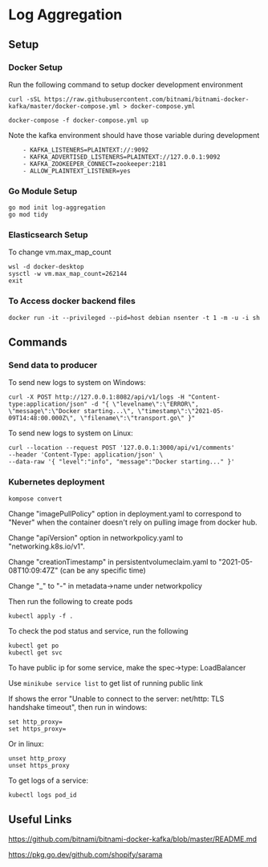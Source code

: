 # Log Aggregation

## Setup

### Docker Setup
Run the following command to setup docker development environment

```
curl -sSL https://raw.githubusercontent.com/bitnami/bitnami-docker-kafka/master/docker-compose.yml > docker-compose.yml

docker-compose -f docker-compose.yml up
```

Note the kafka environment should have those variable during development

```
    - KAFKA_LISTENERS=PLAINTEXT://:9092
    - KAFKA_ADVERTISED_LISTENERS=PLAINTEXT://127.0.0.1:9092
    - KAFKA_ZOOKEEPER_CONNECT=zookeeper:2181
    - ALLOW_PLAINTEXT_LISTENER=yes
```

### Go Module Setup

```
go mod init log-aggregation
go mod tidy
```
### Elasticsearch Setup
To change vm.max_map_count
```
wsl -d docker-desktop
sysctl -w vm.max_map_count=262144
exit
```

### To Access docker backend files
```
docker run -it --privileged --pid=host debian nsenter -t 1 -m -u -i sh
```

## Commands

### Send data to producer
To send new logs to system on Windows:
```
curl -X POST http://127.0.0.1:8082/api/v1/logs -H "Content-type:application/json" -d "{ \"levelname\":\"ERROR\", \"message\":\"Docker starting...\", \"timestamp\":\"2021-05-09T14:48:00.000Z\", \"filename\":\"transport.go\" }"
```

To send new logs to system on Linux:
```
curl --location --request POST '127.0.0.1:3000/api/v1/comments' 
--header 'Content-Type: application/json' \
--data-raw '{ "level":"info", "message":"Docker starting..." }'
```

### Kubernetes deployment
```
kompose convert
```

Change "imagePullPolicy" option in deployment.yaml to correspond to "Never" when the container doesn't rely on pulling image from docker hub.

Change "apiVersion" option in networkpolicy.yaml to "networking.k8s.io/v1".

Change "creationTimestamp" in persistentvolumeclaim.yaml to "2021-05-08T10:09:47Z" (can be any specific time)

Change "_" to "-" in metadata->name under networkpolicy

Then run the following to create pods

```
kubectl apply -f .
```

To check the pod status and service, run the following

```
kubectl get po
kubectl get svc
```

To have public ip for some service, make the spec->type: LoadBalancer

Use `minikube service list` to get list of running public link

If shows the error "Unable to connect to the server: net/http: TLS handshake timeout", then run in windows:

```
set http_proxy=
set https_proxy=
```

Or in linux:
```
unset http_proxy
unset https_proxy
```

To get logs of a service:
```
kubectl logs pod_id
```




## Useful Links
https://github.com/bitnami/bitnami-docker-kafka/blob/master/README.md

https://pkg.go.dev/github.com/shopify/sarama

